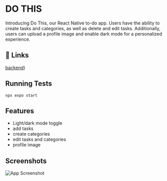 
# DO THIS

Introducing Do This, our React Native to-do app. Users have the ability to create tasks and categories, as well as delete and edit tasks. Additionally, users can upload a profile image and enable dark mode for a personalized experience.


## 🔗 Links
[backend](https://github.com/Sanoop-PR/do_this_backend.git))



## Running Tests

`npx expo start`


## Features

- Light/dark mode toggle
- add tasks
- create categories
- edit tasks and categories
- profile image


## Screenshots

![App Screenshot](https://via.placeholder.com/468x300?text=App+Screenshot+Here)

